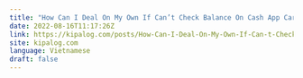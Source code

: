 ```yaml
---
title: "How Can I Deal On My Own If Can’t Check Balance On Cash App Card?"
date: 2022-08-16T11:17:26Z
link: https://kipalog.com/posts/How-Can-I-Deal-On-My-Own-If-Can-t-Check-Balance-On-Cash-App-Card?utm_medium=RSS&utm_source=news.12bit.vn
site: kipalog.com
language: Vietnamese
draft: false
---
```

